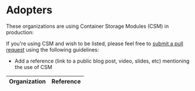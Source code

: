 <!--
Copyright (c) 2021 Dell Inc., or its subsidiaries. All Rights Reserved.

Licensed under the Apache License, Version 2.0 (the "License");
you may not use this file except in compliance with the License.
You may obtain a copy of the License at

    http://www.apache.org/licenses/LICENSE-2.0
-->
# Adopters

These organizations are using Container Storage Modules (CSM) in production:

If you're using CSM and wish to be listed, please feel free to
[submit a pull request](https://github.com/dell/csm/pulls) using the following guidelines:

* Add a reference (link to a public blog post, video, slides, etc) mentioning the use of CSM

| Organization | Reference |
| ------------ | --------- |
